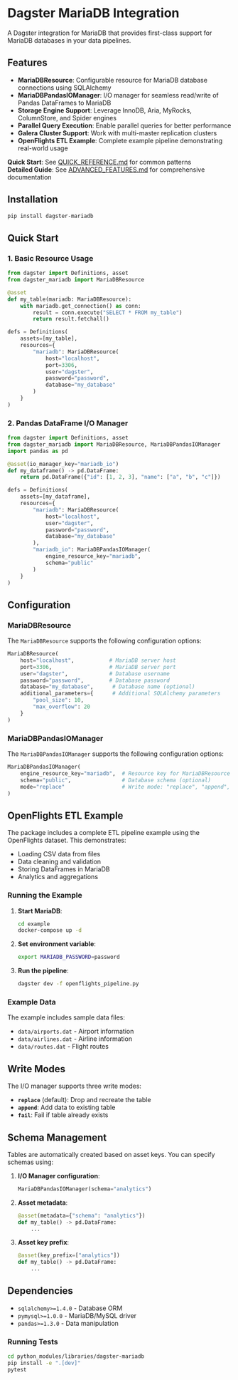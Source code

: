 # Dagster MariaDB Integration

A Dagster integration for MariaDB that provides first-class support for MariaDB databases in your data pipelines.

## Features

- **MariaDBResource**: Configurable resource for MariaDB database connections using SQLAlchemy
- **MariaDBPandasIOManager**: I/O manager for seamless read/write of Pandas DataFrames to MariaDB
- **Storage Engine Support**: Leverage InnoDB, Aria, MyRocks, ColumnStore, and Spider engines
- **Parallel Query Execution**: Enable parallel queries for better performance
- **Galera Cluster Support**: Work with multi-master replication clusters
- **OpenFlights ETL Example**: Complete example pipeline demonstrating real-world usage

**Quick Start**: See [QUICK_REFERENCE.md](QUICK_REFERENCE.md) for common patterns  
**Detailed Guide**: See [ADVANCED_FEATURES.md](ADVANCED_FEATURES.md) for comprehensive documentation

## Installation

```bash
pip install dagster-mariadb
```

## Quick Start

### 1. Basic Resource Usage

```python
from dagster import Definitions, asset
from dagster_mariadb import MariaDBResource

@asset
def my_table(mariadb: MariaDBResource):
    with mariadb.get_connection() as conn:
        result = conn.execute("SELECT * FROM my_table")
        return result.fetchall()

defs = Definitions(
    assets=[my_table],
    resources={
        "mariadb": MariaDBResource(
            host="localhost",
            port=3306,
            user="dagster",
            password="password",
            database="my_database"
        )
    }
)
```

### 2. Pandas DataFrame I/O Manager

```python
from dagster import Definitions, asset
from dagster_mariadb import MariaDBResource, MariaDBPandasIOManager
import pandas as pd

@asset(io_manager_key="mariadb_io")
def my_dataframe() -> pd.DataFrame:
    return pd.DataFrame({"id": [1, 2, 3], "name": ["a", "b", "c"]})

defs = Definitions(
    assets=[my_dataframe],
    resources={
        "mariadb": MariaDBResource(
            host="localhost",
            user="dagster",
            password="password",
            database="my_database"
        ),
        "mariadb_io": MariaDBPandasIOManager(
            engine_resource_key="mariadb",
            schema="public"
        )
    }
)
```

## Configuration

### MariaDBResource

The `MariaDBResource` supports the following configuration options:

```python
MariaDBResource(
    host="localhost",           # MariaDB server host
    port=3306,                  # MariaDB server port
    user="dagster",             # Database username
    password="password",        # Database password
    database="my_database",      # Database name (optional)
    additional_parameters={      # Additional SQLAlchemy parameters
        "pool_size": 10,
        "max_overflow": 20
    }
)
```

### MariaDBPandasIOManager

The `MariaDBPandasIOManager` supports the following configuration options:

```python
MariaDBPandasIOManager(
    engine_resource_key="mariadb",  # Resource key for MariaDBResource
    schema="public",                # Database schema (optional)
    mode="replace"                  # Write mode: "replace", "append", or "fail"
)
```

## OpenFlights ETL Example

The package includes a complete ETL pipeline example using the OpenFlights dataset. This demonstrates:

- Loading CSV data from files
- Data cleaning and validation
- Storing DataFrames in MariaDB
- Analytics and aggregations

### Running the Example

1. **Start MariaDB**:
   ```bash
   cd example
   docker-compose up -d
   ```

2. **Set environment variable**:
   ```bash
   export MARIADB_PASSWORD=password
   ```

3. **Run the pipeline**:
   ```bash
   dagster dev -f openflights_pipeline.py
   ```

### Example Data

The example includes sample data files:
- `data/airports.dat` - Airport information
- `data/airlines.dat` - Airline information  
- `data/routes.dat` - Flight routes

## Write Modes

The I/O manager supports three write modes:

- **`replace`** (default): Drop and recreate the table
- **`append`**: Add data to existing table
- **`fail`**: Fail if table already exists

## Schema Management

Tables are automatically created based on asset keys. You can specify schemas using:

1. **I/O Manager configuration**:
   ```python
   MariaDBPandasIOManager(schema="analytics")
   ```

2. **Asset metadata**:
   ```python
   @asset(metadata={"schema": "analytics"})
   def my_table() -> pd.DataFrame:
       ...
   ```

3. **Asset key prefix**:
   ```python
   @asset(key_prefix=["analytics"])
   def my_table() -> pd.DataFrame:
       ...
   ```

## Dependencies

- `sqlalchemy>=1.4.0` - Database ORM
- `pymysql>=1.0.0` - MariaDB/MySQL driver
- `pandas>=1.3.0` - Data manipulation


### Running Tests

```bash
cd python_modules/libraries/dagster-mariadb
pip install -e ".[dev]"
pytest
```

